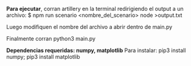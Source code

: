 **Para ejecutar**, corran artillery en la terminal redirigiendo el output a un archivo: 
\$ npm run scenario <nombre_del_scenario> node >output.txt

Luego modifiquen el nombre del archivo a abrir dentro de main.py

Finalmente corran python3 main.py

**Dependencias requeridas: numpy, matplotlib**
Para instalar: pip3 install numpy; pip3 install matplotlib